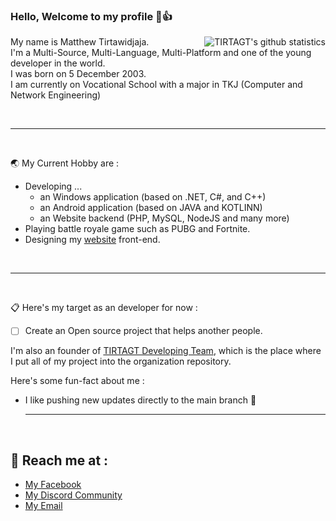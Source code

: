 ### Hello, Welcome to my profile 🙂👍


<a href="https://github.com/anuraghazra/github-readme-stats">
  <img align="right" src="https://github-readme-stats.anuraghazra1.vercel.app/api?username=tirtagt&show_icons=true&include_all_commits=true&theme=radical" alt="TIRTAGT's github statistics" />
</a>

<p align="left">
My name is Matthew Tirtawidjaja.<br>
I'm a Multi-Source, Multi-Language, Multi-Platform and one of the young developer in the world.<br>
I was born on 5 December 2003.<br>
I am currently on Vocational School with a major in TKJ (Computer and Network Engineering)<br>
</p>

<br><hr><br>

🌏 My Current Hobby are :
* Developing ...
  * an Windows application (based on .NET, C#, and C++)
  * an Android application (based on JAVA and KOTLINN) 
  * an Website backend (PHP, MySQL, NodeJS and many more)
* Playing battle royale game such as PUBG and Fortnite.
* Designing my [website](https://tirtagt.xyz/) front-end.

<br><hr><br>

📋 Here's my target as an developer for now : 

- [ ] Create an Open source project that helps another people.

I'm also an founder of [TIRTAGT Developing Team](https://github.com/TIRTAGT-DEV/), which is the place where I put all of my project into the organization repository.

Here's some fun-fact about me :
  - I like pushing new updates directly to the main branch 🤣
<br><hr><br>

## 📮 Reach me at :
- <a href="https://fb.tirtagt.xyz/" target=_blank>My Facebook</a>
- <a href="https://discord.gg/GJjQ3at" target=_blank>My Discord Community</a>
- <a href="mailto://matthew@tirtagt.xyz" target=_blank>My Email</a>


<!--
This is a ✨ _special_ ✨ repository because its `README.md` (this file) appears on your GitHub profile.

Here are some ideas to get you started:

- 🔭 I’m currently working on ...
- 🌱 I’m currently learning ...
- 👯 I’m looking to collaborate on ...
- 🤔 I’m looking for help with ...
- 💬 Ask me about ...
-  How to reach me: ...
- 😄 Pronouns: ...
- ⚡ Fun fact: ...
-->

